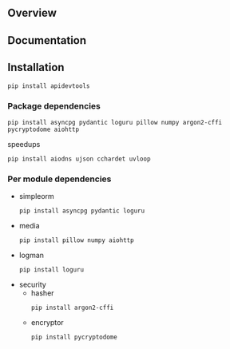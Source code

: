 ## Overview
## Documentation
## Installation
```
pip install apidevtools
```
### Package dependencies
```
pip install asyncpg pydantic loguru pillow numpy argon2-cffi pycryptodome aiohttp
```
speedups
```
pip install aiodns ujson cchardet uvloop
```
### Per module dependencies
- simpleorm
    ```
    pip install asyncpg pydantic loguru
    ```
- media
    ```
    pip install pillow numpy aiohttp
    ```
- logman
    ```
    pip install loguru
    ```
- security
    - hasher
        ```
        pip install argon2-cffi
        ```
    - encryptor
        ```
        pip install pycryptodome
        ```
